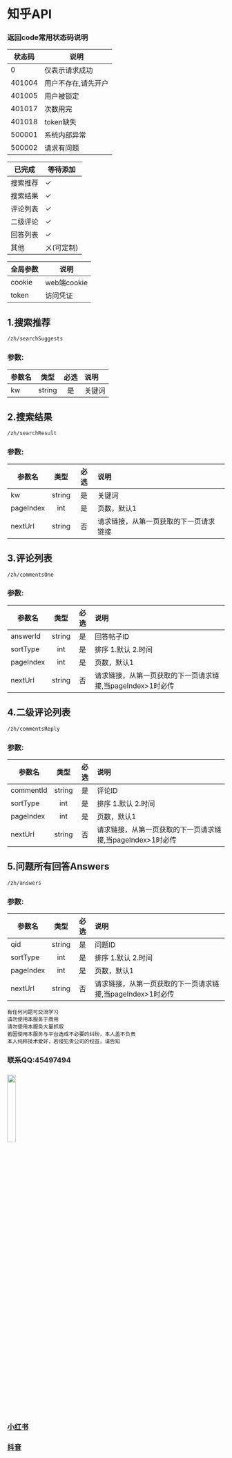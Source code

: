 # 知乎API

### 返回code常用状态码说明
|状态码|说明|
|--|--|
|0|仅表示请求成功|
|401004|用户不存在,请先开户|
|401005|用户被锁定|
|401017|次数用完|
|401018|token缺失|
|500001|系统内部异常|
|500002|请求有问题|

|已完成|等待添加|
|--|--|
|搜索推荐|✓|
|搜索结果|✓|
|评论列表|✓|
|二级评论|✓|
|回答列表|✓|
|其他|ㄨ(可定制)|

|全局参数|说明|
|--|--|
|cookie|web端cookie|
|token|访问凭证|

## 1.搜索推荐
```
/zh/searchSuggests
```
### 参数:
|参数名|类型|必选|说明|
|--|:--:|:--:|:--|
|kw|string|是|关键词|


## 2.搜索结果
```
/zh/searchResult
```
### 参数:
|参数名|类型|必选|说明|
|--|:--:|:--:|:--|
|kw|string|是|关键词|
|pageIndex|int|是|页数，默认1|
|nextUrl|string|否|请求链接，从第一页获取的下一页请求链接|


## 3.评论列表
```
/zh/commentsOne
```
### 参数:
|参数名|类型|必选|说明|
|--|:--:|:--:|:--|
|answerId|string|是|回答帖子ID|
|sortType|int|是|排序 1.默认 2.时间|
|pageIndex|int|是|页数，默认1|
|nextUrl|string|否|请求链接，从第一页获取的下一页请求链接,当pageIndex>1时必传|


## 4.二级评论列表
```
/zh/commentsReply
```
### 参数:
|参数名|类型|必选|说明|
|--|:--:|:--:|:--|
|commentId|string|是|评论ID|
|sortType|int|是|排序 1.默认 2.时间|
|pageIndex|int|是|页数，默认1|
|nextUrl|string|否|请求链接，从第一页获取的下一页请求链接,当pageIndex>1时必传|



## 5.问题所有回答Answers
```
/zh/answers
```
### 参数:
|参数名|类型|必选|说明|
|--|:--:|:--:|:--|
|qid|string|是|问题ID|
|sortType|int|是|排序 1.默认 2.时间|
|pageIndex|int|是|页数，默认1|
|nextUrl|string|否|请求链接，从第一页获取的下一页请求链接,当pageIndex>1时必传|


```
有任何问题可交流学习  
请勿使用本服务于商用   
请勿使用本服务大量抓取   
若因使用本服务与平台造成不必要的纠纷，本人盖不负责  
本人纯粹技术爱好，若侵犯贵公司的权益，请告知  
```

### 联系QQ:45497494
###
<img src="https://qr.api.cli.im/newqr/create?data=https%253A%252F%252Fqm.qq.com%252Fcgi-bin%252Fqm%252Fqr%253Fk%253DgsXU_14bQsI8BdSevrFzHU7vIYnRCnFQ%2526noverify%253D0&level=H&transparent=false&bgcolor=%23FFFFFF&forecolor=%23000000&blockpixel=12&marginblock=1&logourl=&logoshape=no&size=500&kid=cliim&key=211db538a2ba8c28441f5d952fe165db" width="20%">

### [小红书](https://github.com/canglingzhiyue/xiaohongshu)
### [抖音](https://github.com/canglingzhiyue/douyin)













